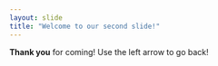 ```yaml
---
layout: slide
title: "Welcome to our second slide!"
---
```

**Thank you** for coming!
Use the left arrow to go back!
